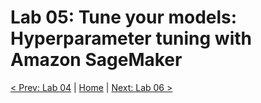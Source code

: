 # Lab 05: Tune your models: Hyperparameter tuning with Amazon SageMaker

[< Prev: Lab 04](./04-lab.md) | [Home](./readme.md) |
[Next: Lab 06 >](./06-lab.md)
